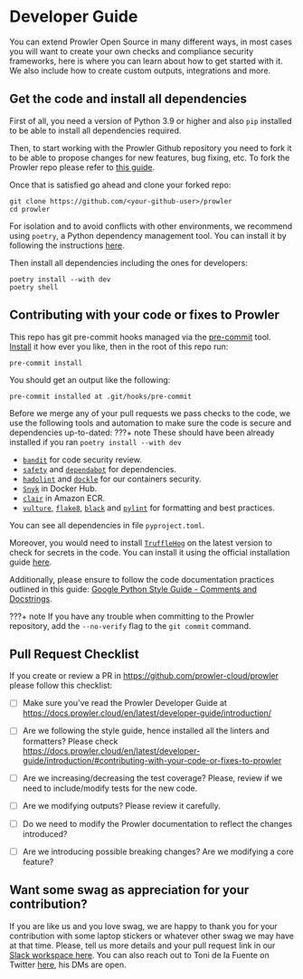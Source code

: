# Developer Guide

You can extend Prowler Open Source in many different ways, in most cases you will want to create your own checks and compliance security frameworks, here is where you can learn about how to get started with it. We also include how to create custom outputs, integrations and more.

## Get the code and install all dependencies

First of all, you need a version of Python 3.9 or higher and also `pip` installed to be able to install all dependencies required.

Then, to start working with the Prowler Github repository you need to fork it to be able to propose changes for new features, bug fixing, etc. To fork the Prowler repo please refer to [this guide](https://docs.github.com/en/pull-requests/collaborating-with-pull-requests/working-with-forks/fork-a-repo?tool=webui#forking-a-repository).

Once that is satisfied go ahead and clone your forked repo:

```
git clone https://github.com/<your-github-user>/prowler
cd prowler
```
For isolation and to avoid conflicts with other environments, we recommend using `poetry`, a Python dependency management tool. You can install it by following the instructions [here](https://python-poetry.org/docs/#installation).

Then install all dependencies including the ones for developers:
```
poetry install --with dev
poetry shell
```

## Contributing with your code or fixes to Prowler

This repo has git pre-commit hooks managed via the [pre-commit](https://pre-commit.com/) tool. [Install](https://pre-commit.com/#install) it how ever you like, then in the root of this repo run:
```shell
pre-commit install
```
You should get an output like the following:
```shell
pre-commit installed at .git/hooks/pre-commit
```

Before we merge any of your pull requests we pass checks to the code, we use the following tools and automation to make sure the code is secure and dependencies up-to-dated:
???+ note
    These should have been already installed if you ran `poetry install --with dev`

- [`bandit`](https://pypi.org/project/bandit/) for code security review.
- [`safety`](https://pypi.org/project/safety/) and [`dependabot`](https://github.com/features/security) for dependencies.
- [`hadolint`](https://github.com/hadolint/hadolint) and [`dockle`](https://github.com/goodwithtech/dockle) for our containers security.
- [`Snyk`](https://docs.snyk.io/integrations/snyk-container-integrations/container-security-with-docker-hub-integration) in Docker Hub.
- [`clair`](https://github.com/quay/clair) in Amazon ECR.
- [`vulture`](https://pypi.org/project/vulture/), [`flake8`](https://pypi.org/project/flake8/), [`black`](https://pypi.org/project/black/) and [`pylint`](https://pypi.org/project/pylint/) for formatting and best practices.

You can see all dependencies in file `pyproject.toml`.

Moreover, you would need to install [`TruffleHog`](https://github.com/trufflesecurity/trufflehog) on the latest version to check for secrets in the code. You can install it using the official installation guide [here](https://github.com/trufflesecurity/trufflehog?tab=readme-ov-file#floppy_disk-installation).

Additionally, please ensure to follow the code documentation practices outlined in this guide: [Google Python Style Guide - Comments and Docstrings](https://github.com/google/styleguide/blob/gh-pages/pyguide.md#38-comments-and-docstrings).

???+ note
    If you have any trouble when committing to the Prowler repository, add the `--no-verify` flag to the `git commit` command.

## Pull Request Checklist

If you create or review a PR in https://github.com/prowler-cloud/prowler please follow this checklist:

- [ ] Make sure you've read the Prowler Developer Guide at https://docs.prowler.cloud/en/latest/developer-guide/introduction/
- [ ] Are we following the style guide, hence installed all the linters and formatters? Please check https://docs.prowler.cloud/en/latest/developer-guide/introduction/#contributing-with-your-code-or-fixes-to-prowler
- [ ] Are we increasing/decreasing the test coverage? Please, review if we need to include/modify tests for the new code.
- [ ] Are we modifying outputs? Please review it carefully.
- [ ] Do we need to modify the Prowler documentation to reflect the changes introduced?
- [ ] Are we introducing possible breaking changes? Are we modifying a core feature?


## Want some swag as appreciation for your contribution?

If you are like us and you love swag, we are happy to thank you for your contribution with some laptop stickers or whatever other swag we may have at that time. Please, tell us more details and your pull request link in our [Slack workspace here](https://join.slack.com/t/prowler-workspace/shared_invite/zt-1hix76xsl-2uq222JIXrC7Q8It~9ZNog). You can also reach out to Toni de la Fuente on Twitter [here](https://twitter.com/ToniBlyx), his DMs are open.
